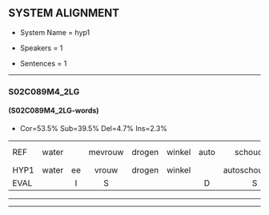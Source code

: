 
## SYSTEM ALIGNMENT

- System Name = hyp1

- Speakers = 1

- Sentences = 1

---

### S02C089M4_2LG

#### (S02C089M4_2LG-words)

- Cor=53.5%	Sub=39.5%	Del=4.7%	Ins=2.3%

|  |  |  |  |  |  |  |  |  |  |  |  |  |  |  |  |  |  |  |  |  |  |  |  |  |  |  |  |  |  |  |  |  |  |  |  |  |  |  |  |  |  |  |  |
|:--- |:---:|:---:|:---:|:---:|:---:|:---:|:---:|:---:|:---:|:---:|:---:|:---:|:---:|:---:|:---:|:---:|:---:|:---:|:---:|:---:|:---:|:---:|:---:|:---:|:---:|:---:|:---:|:---:|:---:|:---:|:---:|:---:|:---:|:---:|:---:|:---:|:---:|:---:|:---:|:---:|:---:|:---:|:---:|
| REF | water |  | mevrouw | drogen | winkel | auto | schouders | verhaal | koning | moeilijk | speelplaats | drinken | hoofdpijn | regen | vliegtuig | stoppen | opnieuw | gooien | sneeuwen | moeder | liedje | potlood | fietsbel | vinger | dichtbij | meisje | chauffeur | muziek | waarom | scheuren | lawaai | zwemmen | vuurwerk | appel | cola | kussen | *(eersten) | *t | eerste | circus | kleuren | voetbal | vlinder |
| HYP1 | water | ee | vrouw | drogen | winkel |  | autoschouwners | veraal | corning | molik | speelplaats | drinken | hoofpijn | regen | vliegtuig | sptoppen | opnieuw | gooien | sneeuwen | moeder |  | dietje | potloit | vitspelvinger | digtbij | meisje | chauffeur | mazeek | waarom | scheuren | lawaai | zwemmen | vuurwerk | appel | korle | kusson | eersten | a | eerste | circus | kleuren | voetbal | vlimder |
| EVAL |  | I | S |  |  | D | S | S | S | S |  |  | S |  |  | S |  |  |  |  | D | S | S | S | S |  |  | S |  |  |  |  |  |  | S | S | S | S |  |  |  |  | S |
---

---
